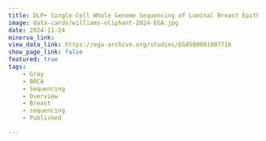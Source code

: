```yaml
---
title: DLP+ Single-Cell Whole Genome Sequencing of Luminal Breast Epithelial Cells from Wildtype and BRCA Mutation Carriers
image: data-cards/williams-oliphant-2024-EGA.jpg
date: 2024-11-24
minerva_link:
view_data_link: https://ega-archive.org/studies/EGAS00001007716
show_page_link: false
featured: true
tags:
    - Gray
    - BRCA
    - Sequencing
    - Overview
    - Breast
    - sequencing
    - Published

---
```


